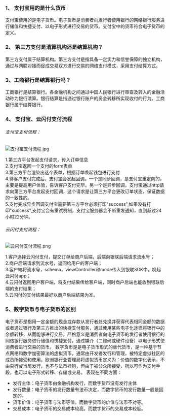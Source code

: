 ###  1、 支付宝用的是什么货币
 支付宝使用的是电子货币。电子货币是消费者向发行者使用银行的网络银行服务进行储值和快捷支付、以电子形式进行交易的货币。支付宝中的货币符合电子货币的定义。
###  2、 第三方支付是清算机构还是结算机构？
第三方支付属于结算机构。第三方支付是指具备一定实力和信誉保障的独立机构，通过与网联对接而促成交易双方进行交易的网络支付模式，采用支付结算方式。
###  3、工商银行是结算银行吗？
工商银行是结算银行。各金融机构之间通过中国人民银行进行审查及转入的金融活动称为银行清算。银行结算是指通过银行账户的资金转移所实现收付的行为。工商银行属于结算银行。
###  4、 支付宝、云闪付支付流程
###### 支付宝支付流程：
![支付宝支付流程.jpg](https://upload-images.jianshu.io/upload_images/20310384-eb15dfca52088ee0.jpg?imageMogr2/auto-orient/strip%7CimageView2/2/w/1240)

1.第三方平台发起支付请求，传入订单信息  
 2.支付宝返回一个支付的form表单  
 3.第三方平台渲染出这个表单，根据订单唤起钱包进行支付  
 4.待客户支付完成后，支付宝会发起回调。一个是同步回调，是支付宝重定向的，主要是提高用户体验，告诉客户支付完毕。另一个是异步回调，支付宝通过http请求向第三方平台发起支付回调，这个请求是让第三方平台更改订单状态，保证数据的一致性的。  
 5.支付完成异步回调支付宝需要第三方平台必须打印"success",如果没有打印"success",支付宝会有重试机制，支付宝服务器会不断重发通知，直到超过24小时22分钟。  

 
###### 云闪付支付流程：
![云闪付支付流程.png](https://upload-images.jianshu.io/upload_images/20310384-ac568aceccb12dd3.png?imageMogr2/auto-orient/strip%7CimageView2/2/w/1240)

1.客户选择云闪付支付，提交订单给商户后端，后端向银联后端请求流水号；  
 2.商户后端请求到流水号，返回给用户的客户端；  
 3.客户端将流水号，schema，viewController和mode传入到银联SDK中，唤起云闪付app；  
 4.云闪付返回用户客户端，将支付结果传给客户端，同时商户后端也能收到银联后端的支付结果；  
 5.云闪付的支付结果最好以商户后端结果为准。
###  5、数字货币与电子货币的区别
电子货币是指用一定金额的现金或存款从发行者处兑换并获得代表相同金额的数据或者通过银行及第三方推出的快捷支付服务，通过使用某些电子化途径将银行中的余额转移，从而能够进行交易。严格意义是消费者向电子货币的发行者使用银行的网络银行服务进行储值和快捷支付，通过媒介（二维码或硬件设备）以电子形式使消费者进行交易的货币。
数字货币是是电子货币形式的替代货币，是一种基于节点网络和数字加密算法的虚拟货币，通常由开发者发行和管理，被特定虚拟社区的成员所接受和使用。欧洲银行业管理局将虚拟货币定义为：价值的数字化表示，不由央行或当局发行，也不与法币挂钩，但由于被公众所接受，所以可作为支付手段，也可以电子形式转移、存储或交易。
表现在不同方面：
+  发行主体：电子货币由金融机构发行，而数字货币没有发行主体
+  发行数量：电子货币的发行数量有法币决定，而数字货币的发行数量一般是固定的。
+  货币价值：电子货币与法币等值，而数字货币的价值与法币不对等。
+  交易成本：电子货币的交易成本较高，而数字货币的交易成本较低。
